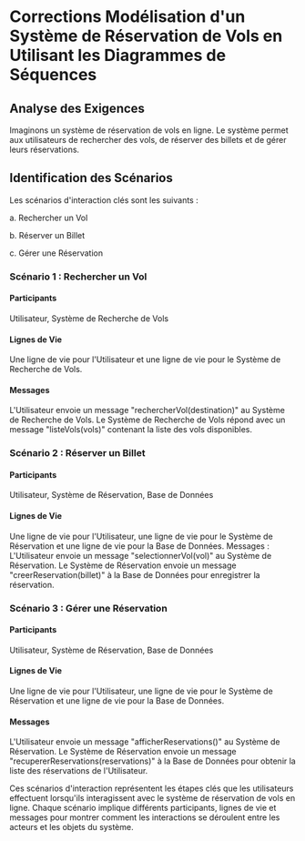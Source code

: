 # Corrections  Modélisation d'un Système de Réservation de Vols en Utilisant les Diagrammes de Séquences

## Analyse des Exigences

Imaginons un système de réservation de vols en ligne. Le système permet aux utilisateurs de rechercher des vols, de réserver des billets et de gérer leurs réservations.

## Identification des Scénarios

Les scénarios d'interaction clés sont les suivants :

a. Rechercher un Vol

b. Réserver un Billet

c. Gérer une Réservation

### Scénario 1 : Rechercher un Vol

#### Participants 

Utilisateur, Système de Recherche de Vols

#### Lignes de Vie 

Une ligne de vie pour l'Utilisateur et une ligne de vie pour le Système de Recherche de Vols.

#### Messages 

L'Utilisateur envoie un message "rechercherVol(destination)" au Système de Recherche de Vols. Le Système de Recherche de Vols répond avec un message "listeVols(vols)" contenant la liste des vols disponibles.

### Scénario 2 : Réserver un Billet

#### Participants

Utilisateur, Système de Réservation, Base de Données

#### Lignes de Vie

Une ligne de vie pour l'Utilisateur, une ligne de vie pour le Système de Réservation et une ligne de vie pour la Base de Données.
Messages : L'Utilisateur envoie un message "selectionnerVol(vol)" au Système de Réservation. Le Système de Réservation envoie un message "creerReservation(billet)" à la Base de Données pour enregistrer la réservation.

### Scénario 3 : Gérer une Réservation

#### Participants

Utilisateur, Système de Réservation, Base de Données

#### Lignes de Vie

Une ligne de vie pour l'Utilisateur, une ligne de vie pour le Système de Réservation et une ligne de vie pour la Base de Données.

#### Messages

L'Utilisateur envoie un message "afficherReservations()" au Système de Réservation. Le Système de Réservation envoie un message "recupererReservations(reservations)" à la Base de Données pour obtenir la liste des réservations de l'Utilisateur.

Ces scénarios d'interaction représentent les étapes clés que les utilisateurs effectuent lorsqu'ils interagissent avec le système de réservation de vols en ligne. Chaque scénario implique différents participants, lignes de vie et messages pour montrer comment les interactions se déroulent entre les acteurs et les objets du système.